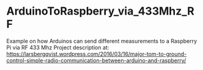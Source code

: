 # ArduinoToRaspberry_via_433Mhz_RF
Example on how Arduinos can send different measurements to a Raspberry Pi via RF 433 Mhz
Project description at: https://larsbergqvist.wordpress.com/2016/03/16/major-tom-to-ground-control-simple-radio-communication-between-arduino-and-raspberry/
